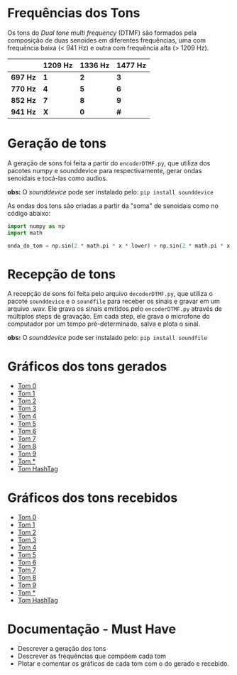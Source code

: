 # Frequências dos Tons
Os tons do *Dual tone multi frequency* (DTMF) são formados pela composição de duas senoides em diferentes frequências, uma com frequência baixa (< 941 Hz) e outra com frequência alta (> 1209 Hz).

|            | 	1209 Hz    | 1336 Hz	 | 1477 Hz	   |
|------------|-------------|-------------|-------------|
| **697 Hz**	 | **1**       | **2**       | **3**       |
| **770 Hz**	 | **4**       | **5**       | **6**       |
| **852 Hz**	 | **7**       | **8**       | **9**       |
| **941 Hz**	 | **X**       | **0**       | **#**       |


#  Geração de tons

A geração de sons foi feita a partir do `encoderDTMF.py`, que utiliza dos pacotes numpy e sounddevice para respectivamente, gerar ondas senoidais e tocá-las como audios.

**obs:** O *sounddevice* pode ser instalado pelo: `pip install sounddevice`

As ondas dos tons são criadas a partir da "soma" de senoidais como no código abaixo:
```python
import numpy as np
import math

onda_do_tom = np.sin(2 * math.pi * x * lower) + np.sin(2 * math.pi * x * higher)
```

# Recepção de tons

A recepção de sons foi feita pelo arquivo `decoderDTMF.py`, que utiliza o pacote `sounddevice` e o `soundfile` para receber os sinais e gravar em um arquivo .wav. Ele grava os sinais emitidos pelo `encoderDTMF.py` através de múltiplos steps de gravação. Em cada step, ele grava o microfone do computador por um tempo pré-determinado, salva e plota o sinal.

**obs:** O *sounddevice* pode ser instalado pelo: `pip install soundfile`

# Gráficos dos tons gerados
- [Tom 0](https://github.com/martimfj/mpmf/blob/master/5-DTMF-Encode/doc/gerado/tom_0.png)
- [Tom 1](https://github.com/martimfj/mpmf/blob/master/5-DTMF-Encode/doc/gerado/tom_1.png)
- [Tom 2](https://github.com/martimfj/mpmf/blob/master/5-DTMF-Encode/doc/gerado/tom_2.png)
- [Tom 3](https://github.com/martimfj/mpmf/blob/master/5-DTMF-Encode/doc/gerado/tom_3.png)
- [Tom 4](https://github.com/martimfj/mpmf/blob/master/5-DTMF-Encode/doc/gerado/tom_4.png)
- [Tom 5](https://github.com/martimfj/mpmf/blob/master/5-DTMF-Encode/doc/gerado/tom_5.png)
- [Tom 6](https://github.com/martimfj/mpmf/blob/master/5-DTMF-Encode/doc/gerado/tom_6.png)
- [Tom 7](https://github.com/martimfj/mpmf/blob/master/5-DTMF-Encode/doc/gerado/tom_7.png)
- [Tom 8](https://github.com/martimfj/mpmf/blob/master/5-DTMF-Encode/doc/gerado/tom_8.png)
- [Tom 9](https://github.com/martimfj/mpmf/blob/master/5-DTMF-Encode/doc/gerado/tom_9.png)
- [Tom *](https://github.com/martimfj/mpmf/blob/master/5-DTMF-Encode/doc/gerado/tom_A.png)
- [Tom HashTag](https://github.com/martimfj/mpmf/blob/master/5-DTMF-Encode/doc/gerado/tom_H.png)

# Gráficos dos tons recebidos
- [Tom 0](https://github.com/martimfj/mpmf/blob/master/5-DTMF-Encode/doc/recebido/tom_0.png)
- [Tom 1](https://github.com/martimfj/mpmf/blob/master/5-DTMF-Encode/doc/recebido/tom_1.png)
- [Tom 2](https://github.com/martimfj/mpmf/blob/master/5-DTMF-Encode/doc/recebido/tom_2.png)
- [Tom 3](https://github.com/martimfj/mpmf/blob/master/5-DTMF-Encode/doc/recebido/tom_3.png)
- [Tom 4](https://github.com/martimfj/mpmf/blob/master/5-DTMF-Encode/doc/recebido/tom_4.png)
- [Tom 5](https://github.com/martimfj/mpmf/blob/master/5-DTMF-Encode/doc/recebido/tom_5.png)
- [Tom 6](https://github.com/martimfj/mpmf/blob/master/5-DTMF-Encode/doc/recebido/tom_6.png)
- [Tom 7](https://github.com/martimfj/mpmf/blob/master/5-DTMF-Encode/doc/recebido/tom_7.png)
- [Tom 8](https://github.com/martimfj/mpmf/blob/master/5-DTMF-Encode/doc/recebido/tom_8.png)
- [Tom 9](https://github.com/martimfj/mpmf/blob/master/5-DTMF-Encode/doc/recebido/tom_9.png)
- [Tom *](https://github.com/martimfj/mpmf/blob/master/5-DTMF-Encode/doc/recebido/tom_ask.png)
- [Tom HashTag](https://github.com/martimfj/mpmf/blob/master/5-DTMF-Encode/doc/recebido/tom_hash.png)


# Documentação - Must Have
- Descrever a geração dos tons
- Descrever as frequências que compõem cada tom
- Plotar e comentar os gráficos de cada tom com o do gerado e recebido.
